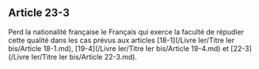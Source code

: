 Article 23-3
----
Perd la nationalité française le Français qui exerce la faculté de répudier
cette qualité dans les cas prévus aux articles [18-1](/Livre Ier/Titre Ier bis/Article 18-1.md), [19-4](/Livre Ier/Titre Ier bis/Article 19-4.md) et [22-3](/Livre Ier/Titre Ier bis/Article 22-3.md).
